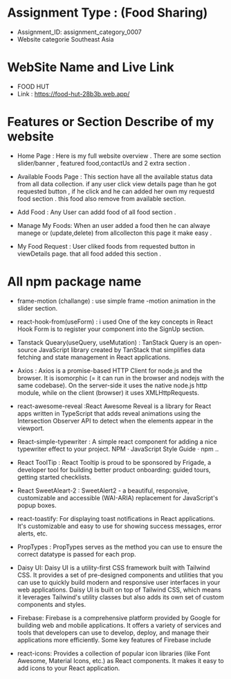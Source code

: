 # Assignment Type : (Food Sharing)
- Assignment_ID: assignment_category_0007
- Website categorie Southeast Asia

# WebSite Name and Live Link
* FOOD HUT
* Link : https://food-hut-28b3b.web.app/



# Features or Section Describe of my website 

- Home Page : Here is my full website overview  . There are some section slider/banner , featured food,contactUs and 2 extra section .

- Available Foods Page : This section  have all the available status data from all data collection. if any user click view details page than he got requested button , if he click and he can added her own my requestd food section . this food also remove from available section. 

- Add Food : Any User can addd food of all food section .

- Manage My Foods: When an user added a food then he can alwaye manege or (update,delete) from allcollecton this page it make easy .

- My Food Request : User cliked foods from requested button in viewDetails page. that all food added this section .




#  All npm package name

- frame-motion (challange) : use simple frame -motion animation in the slider section. 

- react-hook-from(useForm) : i used One of the key concepts in React Hook Form is to register your component into the SignUp section. 

- Tanstack Queary(useQuery, useMutation) : TanStack Query is an open-source JavaScript library created by TanStack that simplifies data fetching and state management in React applications.

- Axios : Axios is a promise-based HTTP Client for node.js and the browser. It is isomorphic (= it can run in the browser and nodejs with the same codebase). On the server-side it uses the native node.js http module, while on the client (browser) it uses XMLHttpRequests.

- react-awesome-reveal :React Awesome Reveal is a library for React apps written in TypeScript that adds reveal animations using the Intersection Observer API to detect when the elements appear in the viewport.

- React-simple-typewriter : A simple react component for adding a nice typewriter effect to your project. NPM · JavaScript Style Guide · npm ..

- React ToolTip : React Tooltip is proud to be sponsored by Frigade, a developer tool for building better product onboarding: guided tours, getting started checklists.

- React SweetAleart-2 : SweetAlert2 - a beautiful, responsive, customizable and accessible (WAI-ARIA) replacement for JavaScript's popup boxes.

- react-toastify: For displaying toast notifications in React applications. It's customizable and easy to use for showing success messages, error alerts, etc.

- PropTypes : PropTypes serves as the method you can use to ensure the correct datatype is passed for each prop.
- Daisy UI: Daisy UI is a utility-first CSS framework built with Tailwind CSS. It provides a set of pre-designed components and utilities that you can use to quickly build modern and responsive user interfaces in your web applications. Daisy UI is built on top of Tailwind CSS, which means it leverages Tailwind's utility classes but also adds its own set of custom components and styles.

- Firebase: Firebase is a comprehensive platform provided by Google for building web and mobile applications. It offers a variety of services and tools that developers can use to develop, deploy, and manage their applications more efficiently. Some key features of Firebase include

- react-icons: Provides a collection of popular icon libraries (like Font Awesome, Material Icons, etc.) as React components. It makes it easy to add icons to your React application.

